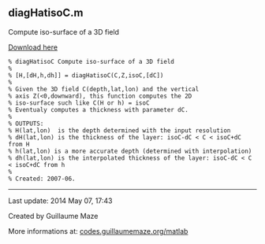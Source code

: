 ## diagHatisoC.m ##
Compute iso-surface of a 3D field

[Download here](http://guillaumemaze.googlecode.com/svn/trunk/matlab/codes/geophysic/diagHatisoC.m)

```
% diagHatisoC Compute iso-surface of a 3D field
%
% [H,[dH,h,dh]] = diagHatisoC(C,Z,isoC,[dC])
%
% Given the 3D field C(depth,lat,lon) and the vertical
% axis Z(<0,downward), this function computes the 2D 
% iso-surface such like C(H or h) = isoC
% Eventualy computes a thickness with parameter dC.
%
% OUTPUTS:
% H(lat,lon)  is the depth determined with the input resolution
% dH(lat,lon) is the thickness of the layer: isoC-dC < C < isoC+dC from H
% h(lat,lon) is a more accurate depth (determined with interpolation)
% dh(lat,lon) is the interpolated thickness of the layer: isoC-dC < C < isoC+dC from h
%
% Created: 2007-06.
```

---

Last update: 2014 May 07, 17:43

Created by Guillaume Maze

More informations at: [codes.guillaumemaze.org/matlab](http://codes.guillaumemaze.org/matlab)